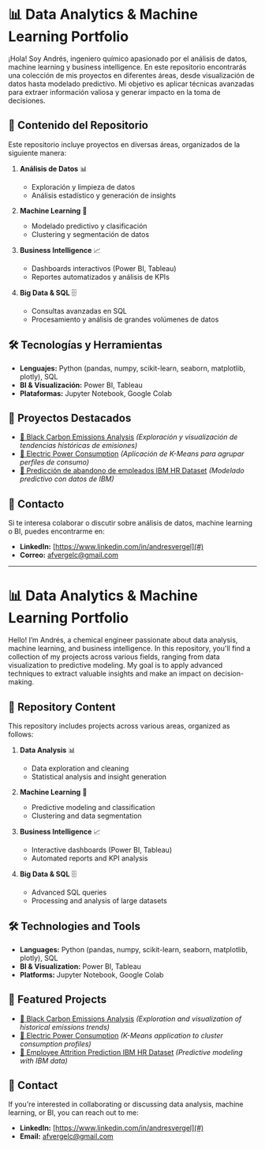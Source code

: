 # 📊 Data Analytics & Machine Learning Portfolio

¡Hola! Soy Andrés, ingeniero químico apasionado por el análisis de datos, machine learning y business intelligence. En este repositorio encontrarás una colección de mis proyectos en diferentes áreas, desde visualización de datos hasta modelado predictivo. Mi objetivo es aplicar técnicas avanzadas para extraer información valiosa y generar impacto en la toma de decisiones.

## 📌 Contenido del Repositorio

Este repositorio incluye proyectos en diversas áreas, organizados de la siguiente manera:

1. **Análisis de Datos** 📊
   - Exploración y limpieza de datos
   - Análisis estadístico y generación de insights
   
2. **Machine Learning** 🤖
   - Modelado predictivo y clasificación
   - Clustering y segmentación de datos
   
3. **Business Intelligence** 📈
   - Dashboards interactivos (Power BI, Tableau)
   - Reportes automatizados y análisis de KPIs
   
4. **Big Data & SQL** 🗄️
   - Consultas avanzadas en SQL
   - Procesamiento y análisis de grandes volúmenes de datos

## 🛠️ Tecnologías y Herramientas

- **Lenguajes:** Python (pandas, numpy, scikit-learn, seaborn, matplotlib, plotly), SQL
- **BI & Visualización:** Power BI, Tableau
- **Plataformas:** Jupyter Notebook, Google Colab

## 📂 Proyectos Destacados

- [📌 Black Carbon Emissions Analysis](#) *(Exploración y visualización de tendencias históricas de emisiones)*
- [📌 Electric Power Consumption](#) *(Aplicación de K-Means para agrupar perfiles de consumo)*
- [📌 Predicción de abandono de empleados IBM HR Dataset](#) *(Modelado predictivo con datos de IBM)*

## 🚀 Contacto

Si te interesa colaborar o discutir sobre análisis de datos, machine learning o BI, puedes encontrarme en:

- **LinkedIn:** [https://www.linkedin.com/in/andresvergel](#)
- **Correo:** afvergelc@gmail.com

---

# 📊 Data Analytics & Machine Learning Portfolio

Hello! I’m Andrés, a chemical engineer passionate about data analysis, machine learning, and business intelligence. In this repository, you'll find a collection of my projects across various fields, ranging from data visualization to predictive modeling. My goal is to apply advanced techniques to extract valuable insights and make an impact on decision-making.

## 📌 Repository Content

This repository includes projects across various areas, organized as follows:

1. **Data Analysis** 📊
   - Data exploration and cleaning
   - Statistical analysis and insight generation
   
2. **Machine Learning** 🤖
   - Predictive modeling and classification
   - Clustering and data segmentation
   
3. **Business Intelligence** 📈
   - Interactive dashboards (Power BI, Tableau)
   - Automated reports and KPI analysis
   
4. **Big Data & SQL** 🗄️
   - Advanced SQL queries
   - Processing and analysis of large datasets

## 🛠️ Technologies and Tools

- **Languages:** Python (pandas, numpy, scikit-learn, seaborn, matplotlib, plotly), SQL
- **BI & Visualization:** Power BI, Tableau
- **Platforms:** Jupyter Notebook, Google Colab

## 📂 Featured Projects

- [📌 Black Carbon Emissions Analysis](#) *(Exploration and visualization of historical emissions trends)*
- [📌 Electric Power Consumption](#) *(K-Means application to cluster consumption profiles)*
- [📌 Employee Attrition Prediction IBM HR Dataset](#) *(Predictive modeling with IBM data)*

## 🚀 Contact

If you're interested in collaborating or discussing data analysis, machine learning, or BI, you can reach out to me:

- **LinkedIn:** [https://www.linkedin.com/in/andresvergel](#)
- **Email:** afvergelc@gmail.com




